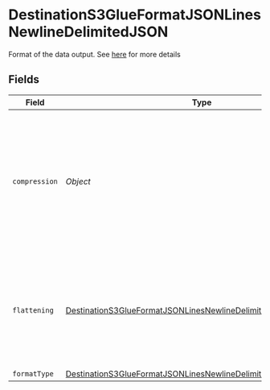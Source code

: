 # DestinationS3GlueFormatJSONLinesNewlineDelimitedJSON

Format of the data output. See <a href="https://docs.airbyte.com/integrations/destinations/s3/#supported-output-schema">here</a> for more details


## Fields

| Field                                                                                                                                                   | Type                                                                                                                                                    | Required                                                                                                                                                | Description                                                                                                                                             |
| ------------------------------------------------------------------------------------------------------------------------------------------------------- | ------------------------------------------------------------------------------------------------------------------------------------------------------- | ------------------------------------------------------------------------------------------------------------------------------------------------------- | ------------------------------------------------------------------------------------------------------------------------------------------------------- |
| `compression`                                                                                                                                           | *Object*                                                                                                                                                | :heavy_minus_sign:                                                                                                                                      | Whether the output files should be compressed. If compression is selected, the output filename will have an extra extension (GZIP: ".jsonl.gz").        |
| `flattening`                                                                                                                                            | [DestinationS3GlueFormatJSONLinesNewlineDelimitedJSONFlattening](../../models/shared/DestinationS3GlueFormatJSONLinesNewlineDelimitedJSONFlattening.md) | :heavy_minus_sign:                                                                                                                                      | Whether the input json data should be normalized (flattened) in the output JSON Lines. Please refer to docs for details.                                |
| `formatType`                                                                                                                                            | [DestinationS3GlueFormatJSONLinesNewlineDelimitedJSONFormatType](../../models/shared/DestinationS3GlueFormatJSONLinesNewlineDelimitedJSONFormatType.md) | :heavy_minus_sign:                                                                                                                                      | N/A                                                                                                                                                     |